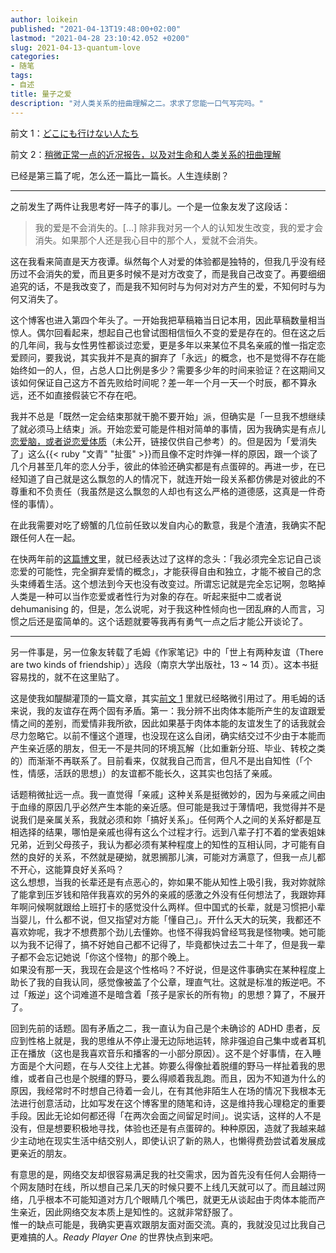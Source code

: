 ```yaml
---
author: loikein
published: "2021-04-13T19:48:00+02:00"
lastmod: "2021-04-28 23:10:42.052 +0200"
slug: 2021-04-13-quantum-love
categories:
- 随笔
tags:
- 自述
title: 量子之爱
description: "对人类关系的扭曲理解之二。求求了您能一口气写完吗。"
---
```

前文 1：[どこにも行けない人たち](/posts/2020-12-12-i-am-not-going-anywhere/)

前文 2：[稍微正常一点的近况报告，以及对生命和人类关系的扭曲理解](/posts/2020-12-28-how-things-have-been-but-less-pessimistic/)

已经是第三篇了呢，怎么还一篇比一篇长。人生连续剧？

***

之前发生了两件让我思考好一阵子的事儿。一个是一位象友发了这段话：

> 我的爱是不会消失的。\[…\] 除非我对另一个人的认知发生改变，我的爱才会消失。如果那个人还是我心目中的那个人，爱就不会消失。

这在我看来简直是天方夜谭。纵然每个人对爱的体验都是独特的，但我几乎没有经历过不会消失的爱，而且更多时候不是对方改变了，而是我自己改变了。再要细细追究的话，不是我改变了，而是我不知何时与为何对对方产生的爱，不知何时与为何又消失了。

这个博客也进入第四个年头了。一开始我把草稿箱当日记本用，因此草稿数量相当惊人。偶尔回看起来，想起自己也曾试图相信恒久不变的爱是存在的。但在这之后的几年间，我与女性男性都谈过恋爱，更是多年以来某位不具名亲戚的惟一指定恋爱顾问，要我说，其实我并不是真的摒弃了「永远」的概念，也不是觉得不存在能始终如一的人，但，占总人口比例是多少？需要多少年的时间来验证？在这期间又该如何保证自己这方不首先败给时间呢？差一年一个月一天一个时辰，都不算永远，还不如直接假装它不存在吧。

我并不总是「既然一定会结束那就干脆不要开始」派，但确实是「一旦我不想继续了就必须马上结束」派。开始恋爱可能是件相对简单的事情，因为我确实是有点儿[恋爱脑，或者说恋爱体质](/drafts/2017-07-01-romance-oriented/)（未公开，链接仅供自己参考）的。但是因为「爱消失了」这么{{< ruby "文青" "扯蛋" >}}而且像不定时炸弹一样的原因，跟一个谈了几个月甚至几年的恋人分手，彼此的体验还确实都是有点蛋碎的。再进一步，在已经知道了自己就是这么飘忽的人的情况下，就连开始一段关系都仿佛是对彼此的不尊重和不负责任（我虽然是这么飘忽的人却也有这么严格的道德感，这真是一件奇怪的事情）。

在此我需要对吃了螃蟹的几位前任致以发自内心的歉意，我是个渣渣，我确实不配跟任何人在一起。

在快两年前的[这篇博文](/posts/2019-09-09-community-of-lonly-lovages/)里，就已经表达过了这样的念头：「我必须完全忘记自己谈恋爱的可能性，完全摒弃爱情的概念」，才能获得自由和独立，才能不被自己的念头束缚着生活。这个想法到今天也没有改变过。所谓忘记就是完全忘记啊，忽略掉人类是一种可以当作恋爱或者性行为对象的存在。听起来挺中二或者说 dehumanising 的，但是，怎么说呢，对于我这种性倾向也一团乱麻的人而言，习惯之后还是蛮简单的。这个话题就要等我再有勇气一点之后才能公开谈论了。

***

另一件事是，另一位象友转载了毛姆《作家笔记》中的「世上有两种友谊（There are two kinds of friendship）」选段（南京大学出版社，13 ~ 14 页）。这本书挺容易找的，就不在这里贴了。

这是使我如醍醐灌顶的一篇文章，其实[前文 1](/posts/2020-12-12-i-am-not-going-anywhere/) 里就已经略微引用过了。用毛姆的话来说，我的友谊存在两个固有矛盾。第一：我分辨不出肉体本能所产生的友谊跟爱情之间的差别，而爱情非我所欲，因此如果基于肉体本能的友谊发生了的话我就会尽力忽略它。以前不懂这个道理，也没现在这么自闭，确实结交过不少由于本能而产生亲近感的朋友，但无一不是共同的环境瓦解（比如重新分班、毕业、转校之类的）而渐渐不再联系了。目前看来，仅就我自己而言，但凡不是出自知性（「个性，情感，活跃的思想」）的友谊都不能长久，这其实也包括了亲戚。

话题稍微扯远一点。我一直觉得「亲戚」这种关系是挺微妙的，因为与亲戚之间由于血缘的原因几乎必然产生本能的亲近感。但可能是我过于薄情吧，我觉得并不是说我们是亲属关系，我就必须和妳「搞好关系」。任何两个人之间的关系好都是互相选择的结果，哪怕是亲戚也得有这么个过程才行。远到八辈子打不着的堂表姐妹兄弟，近到父母孩子，我认为都必须有某种程度上的知性的互相认同，才可能有自然的良好的关系，不然就是硬拗，就恩搁那儿演，可能对方满意了，但我一点儿都不开心，这能算良好关系吗？  
这么想想，当我的长辈还是有点恶心的，妳如果不能从知性上吸引我，我对妳就除了能拿到压岁钱和陪伴我喜欢的另外的亲戚的感激之外没有任何想法了，我跟妳拜年啊问候啊就跟给上班打卡的感觉没什么两样。但中国式的长辈，就是习惯把小辈当婴儿，什么都不说，但又指望对方能「懂自己」。开什么天大的玩笑，我都还不喜欢妳呢，我才不想费那个劲儿去懂妳。也怪不得我妈曾经骂我是怪物噢。她可能以为我不记得了，搞不好她自己都不记得了，毕竟都快过去二十年了，但是我一辈子都不会忘记她说「你这个怪物」的那个晚上。  
如果没有那一天，我现在会是这个性格吗？不好说，但是这件事确实在某种程度上助长了我的自我认同，感觉像被盖了个公章，理直气壮。这就是标准的叛逆吧。不过「叛逆」这个词难道不是暗含着「孩子是家长的所有物」的思想？算了，不展开了。

回到先前的话题。固有矛盾之二，我一直认为自己是个未确诊的 ADHD 患者，反应到性格上就是，我的思维从不停止漫无边际地运转，除非强迫自己集中或者耳机正在播放（这也是我喜欢音乐和播客的一小部分原因）。这不是个好事情，在入睡方面是个大问题，在与人交往上尤甚。妳要么得像扯着脱缰的野马一样扯着我的思维，或者自己也是个脱缰的野马，要么得顺着我乱跑。而且，因为不知道为什么的原因，我经常时不时想自己待着一会儿，在有其他非陌生人在场的情况下我根本无法进行创意活动，比如写发在这个博客里的随笔和诗，这是维持我心理稳定的重要手段。因此无论如何都还得「在两次会面之间留足时间」。说实话，这样的人不是没有，但是想要积极地寻找，体验也还是有点蛋碎的。种种原因，造就了我越来越少主动地在现实生活中结交别人，即使认识了新的熟人，也懒得费劲尝试着发展成更亲近的朋友。

有意思的是，网络交友却很容易满足我的社交需求，因为首先没有任何人会期待一个网友随时在线，所以想自己呆几天的时候只要不上线几天就可以了。而且越过网络，几乎根本不可能知道对方几个眼睛几个嘴巴，就更无从谈起由于肉体本能而产生亲近，因此网络交友本质上是知性的。这就非常舒服了。  
惟一的缺点可能是，我确实更喜欢跟朋友面对面交流。真的，我就没见过比我自己更难搞的人。<cite>Ready Player One</cite> 的世界快点到来吧。
